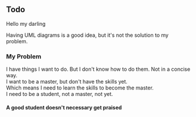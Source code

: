 ## Todo

<bold>Hello my darling</bold>

Having UML diagrams is a good idea, but it's not the solution to my problem.

### My Problem

I have things I want to do. But I don't know how to do them. Not in a concise way. </br>
I want to be a master, but don't have the skills yet. </br>
Which means I need to learn the skills to become the master. </br>
I need to be a student, not a master, not yet.

#### A good student doesn't necessary get praised
